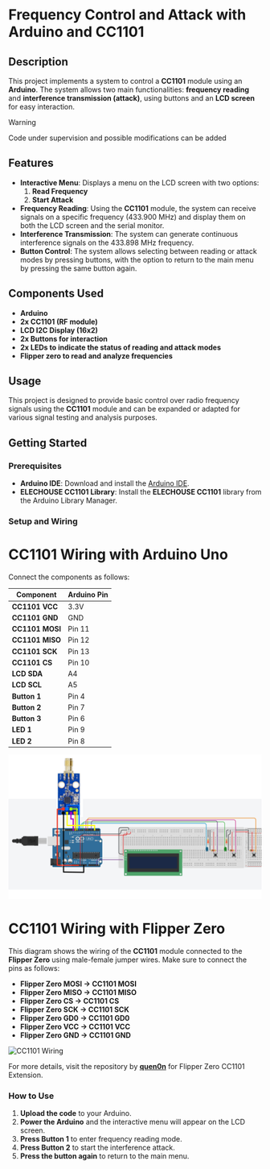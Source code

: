 # Frequency Control and Attack with Arduino and CC1101

## Description
This project implements a system to control a **CC1101** module using an **Arduino**. The system allows two main functionalities: **frequency reading** and **interference transmission (attack)**, using buttons and an **LCD screen** for easy interaction.

>[!WARNING] 
>Code under supervision and possible modifications can be added

## Features
- **Interactive Menu**: Displays a menu on the LCD screen with two options:
  1. **Read Frequency**
  2. **Start Attack**
- **Frequency Reading**: Using the **CC1101** module, the system can receive signals on a specific frequency (433.900 MHz) and display them on both the LCD screen and the serial monitor.
- **Interference Transmission**: The system can generate continuous interference signals on the 433.898 MHz frequency.
- **Button Control**: The system allows selecting between reading or attack modes by pressing buttons, with the option to return to the main menu by pressing the same button again.

## Components Used
- **Arduino**
- **2x CC1101 (RF module)**
- **LCD I2C Display (16x2)**
- **2x Buttons for interaction**
- **2x LEDs to indicate the status of reading and attack modes**
- **Flipper zero to read and analyze frequencies**

## Usage
This project is designed to provide basic control over radio frequency signals using the **CC1101** module and can be expanded or adapted for various signal testing and analysis purposes.

## Getting Started
### Prerequisites
- **Arduino IDE**: Download and install the [Arduino IDE](https://www.arduino.cc/en/software).
- **ELECHOUSE CC1101 Library**: Install the **ELECHOUSE CC1101** library from the Arduino Library Manager.

### Setup and Wiring

# CC1101 Wiring with Arduino Uno

Connect the components as follows:

| **Component**  | **Arduino Pin** |
| -------------- | --------------- |
| **CC1101 VCC** | 3.3V            |
| **CC1101 GND** | GND             |
| **CC1101 MOSI**| Pin 11          |
| **CC1101 MISO**| Pin 12          |
| **CC1101 SCK** | Pin 13          |
| **CC1101 CS**  | Pin 10          |
| **LCD SDA**    | A4              |
| **LCD SCL**    | A5              |
| **Button 1**   | Pin 4           |
| **Button 2**   | Pin 7           |
| **Button 3**   | Pin 6           |
| **LED 1**      | Pin 9           |
| **LED 2**      | Pin 8           |

![CC1101 Arduino Wiring Diagram](./images/arduino_schema.jpeg)

# CC1101 Wiring with Flipper Zero

This diagram shows the wiring of the **CC1101** module connected to the **Flipper Zero** using male-female jumper wires. Make sure to connect the pins as follows:

- **Flipper Zero MOSI → CC1101 MOSI**
- **Flipper Zero MISO → CC1101 MISO**
- **Flipper Zero CS → CC1101 CS**
- **Flipper Zero SCK → CC1101 SCK**
- **Flipper Zero GD0 → CC1101 GD0**
- **Flipper Zero VCC → CC1101 VCC**
- **Flipper Zero GND → CC1101 GND**

![CC1101 Wiring](https://user-images.githubusercontent.com/10090793/216795803-31a787c6-a19b-4368-8fcb-68438207683b.png)

For more details, visit the repository by [**quen0n**](https://github.com/quen0n/flipperzero-ext-cc1101) for Flipper Zero CC1101 Extension.

### How to Use
1. **Upload the code** to your Arduino.
2. **Power the Arduino** and the interactive menu will appear on the LCD screen.
3. **Press Button 1** to enter frequency reading mode.
4. **Press Button 2** to start the interference attack.
5. **Press the button again** to return to the main menu.


